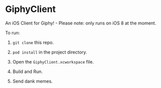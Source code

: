 # GiphyClient
An iOS Client for Giphy! - Please note: only runs on iOS 8 at the moment.

To run:

1. `git clone` this repo.

2. `pod install` in the project directory.

3. Open the `GiphyClient.xcworkspace` file.

4. Build and Run.

5. Send dank memes.
